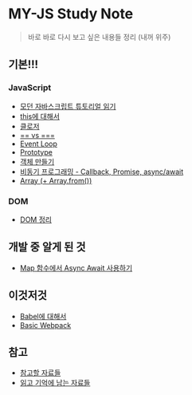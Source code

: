 MY-JS Study Note
===========================
> 바로 바로 다시 보고 싶은 내용들 정리
> (내꺼 위주)

## 기본!!!
### JavaScript
  * [모던 자바스크립트 튜토리얼 읽기](https://github.com/kuongee/my-js/tree/main/JavaScript/readModernJS) 
  * [this에 대해서](https://github.com/kuongee/my-js/blob/main/JavaScript/aboutThis.md)
  * [클로저](https://github.com/kuongee/my-js/blob/main/JavaScript/closure.md)
  * [== vs ===](https://github.com/kuongee/my-js/blob/main/JavaScript/equalityCompare.md)
  * [Event Loop](https://github.com/kuongee/my-js/blob/main/JavaScript/eventLoop.md)
  * [Prototype](https://github.com/kuongee/my-js/blob/main/JavaScript/prototype.md)
  * [객체 만들기](https://github.com/kuongee/my-js/blob/main/JavaScript/object.md)
  * [비동기 프로그래밍 - Callback, Promise, async/await](https://github.com/kuongee/my-js/blob/main/JavaScript/asynchronus.md)
  * [Array (+ Array.from())](https://github.com/kuongee/my-js/blob/main/JavaScript/array.md)

### DOM
  * [DOM 정리](https://github.com/kuongee/my-js/blob/main/JavaScript/dom.md)

## 개발 중 알게 된 것
  * [Map 함수에서 Async Await 사용하기](https://github.com/kuongee/my-js/blob/main/JavaScript/asyncAwaitMap.md)

## 이것저것
  * [Babel에 대해서](https://github.com/kuongee/my-js/tree/main/JavaScript/babel)
  * [Basic Webpack](https://github.com/kuongee/JS-Study/tree/master/my-first-webpack)

## 참고
  * [참고할 자료들](https://github.com/kuongee/my-js/blob/main/JavaScript/reference.md)
  * [읽고 기억에 남는 자료들](https://github.com/kuongee/my-js/blob/main/JavaScript/articles.md)
